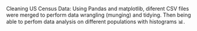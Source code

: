 Cleaning US Census Data: Using Pandas and matplotlib, diferent CSV files were merged to perform data wrangling (munging) and tidying. Then being able to perfom data analysis on different populations with histograms 📊.
